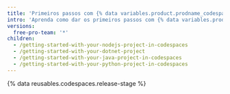 ```yaml
---
title: 'Primeiros passos com {% data variables.product.prodname_codespaces %}'
intro: 'Aprenda como dar os primeiros passos com {% data variables.product.prodname_codespaces %}, incluindo a configuração para linguagens específicas.'
versions:
  free-pro-team: '*'
children:
  - /getting-started-with-your-nodejs-project-in-codespaces
  - /getting-started-with-your-dotnet-project
  - /getting-started-with-your-java-project-in-codespaces
  - /getting-started-with-your-python-project-in-codespaces
---
```

{% data reusables.codespaces.release-stage %}
